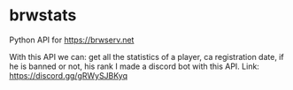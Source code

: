 # brwstats
Python API for https://brwserv.net

With this API we can: get all the statistics of a player, ca registration date, if he is banned or not, his rank
I made a discord bot with this API. Link: https://discord.gg/gRWySJBKyq

